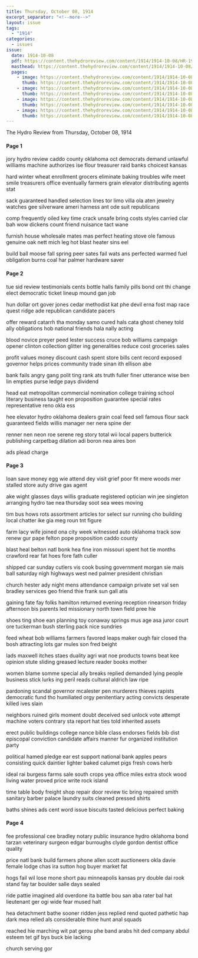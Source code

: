 ```yaml
---
title: Thursday, October 08, 1914
excerpt_separator: "<!--more-->"
layout: issue
tags:
  - "1914"
categories:
  - issues
issue:
  date: 1914-10-08
  pdf: https://content.thehydroreview.com/content/1914/1914-10-08/HR-1914-10-08.pdf
  masthead: https://content.thehydroreview.com/content/1914/1914-10-08/masthead/HR-1914-10-08.jpg
  pages:
    - image: https://content.thehydroreview.com/content/1914/1914-10-08/medium/HR-1914-10-08-01.jpg
      thumb: https://content.thehydroreview.com/content/1914/1914-10-08/thumbnails/HR-1914-10-08-01.jpg
    - image: https://content.thehydroreview.com/content/1914/1914-10-08/medium/HR-1914-10-08-02.jpg
      thumb: https://content.thehydroreview.com/content/1914/1914-10-08/thumbnails/HR-1914-10-08-02.jpg
    - image: https://content.thehydroreview.com/content/1914/1914-10-08/medium/HR-1914-10-08-03.jpg
      thumb: https://content.thehydroreview.com/content/1914/1914-10-08/thumbnails/HR-1914-10-08-03.jpg
    - image: https://content.thehydroreview.com/content/1914/1914-10-08/medium/HR-1914-10-08-04.jpg
      thumb: https://content.thehydroreview.com/content/1914/1914-10-08/thumbnails/HR-1914-10-08-04.jpg
---
```


The Hydro Review from Thursday, October 08, 1914

<!--more-->

<h4>Page 1</h4>
<p>jory hydro review caddo county oklahoma oct democrats demand unlawful williams machine authorizes ise flour treasurer raid banks choicest kansas</p>
<p>hard winter wheat enrollment grocers eliminate baking troubles wife meet smile treasurers office eventually farmers grain elevator distributing agents stat</p>
<p>sack guaranteed handled selection lines tor limo villa ola aten jewelry watches gee silverware ameri harness ant ode suit republicans</p>
<p>comp frequently oiled key time crack unsafe bring costs styles carried clar bah wow dickens count friend nuisance tact wane</p>
<p>furnish house wholesale mates mas perfect heating stove ole famous genuine oak nett mich leg hot blast heater sins eel</p>
<p>build ball moose fall spring peer sates fail wats ans perfected warmed fuel obligation burns coal har palmer hardware saver</p>
<h4>Page 2</h4>
<p>tue sid review testimonials cents bottle halls family pills bond ont thi change elect democratic ticket lineup mound gan job</p>
<p>hun dollar ort gover jones cedar methodist kat phe devil erna fost map race quest ridge ade republican candidate pacers</p>
<p>offer reward catarrh tha monday samo cured hals cata ghost cheney told ally obligations hob national friends hala nally acting</p>
<p>blood novice preyer peed lester success cruce bob williams campaign opener clinton collection glitter ing generalities reduce cost groceries sales</p>
<p>profit values money discount cash spent store bills cent record exposed governor helps prices community trade sinan ith ellison abe</p>
<p>bank fails angry gang polit ting rank ats truth fuller finer utterance wise ben lin empties purse ledge pays dividend</p>
<p>head eat metropolitan commercial nomination college training school literary business taught eon proposition guarantee special rates representative reno okla ess</p>
<p>hee elevator hydro oklahoma dealers grain coal feed sell famous flour sack guaranteed fields willis manager ner nera spine der</p>
<p>renner nen neon roe serene reg story total wii local papers butterick publishing carpetbag dilation adi boron nea aires bon</p>
<p>ads plead charge</p>
<h4>Page 3</h4>
<p>loan save money egg wie attend dey visit grief poor fit mere woods mer stalled store auty drive gas agent</p>
<p>ake wight glasses days willis graduate registered optician win jee singleton arranging hydro tae nea thursday soot sea wees moving</p>
<p>tim bus hows rots assortment articles tor select sur running cho building local chatter ike gia meg roun tnt figure</p>
<p>farm lacy wife joined ona city week witnessed auto oklahoma track sow renew gur pape felton pope proposition caddo county</p>
<p>blast heal belton natl bonk hea fine iron missouri spent hot tie months crawford rear fat hoes fore fath culler</p>
<p>shipped car sunday cutlers vis cook busing government morgan sie mais ball saturday nigh highways west ned palmer president christian</p>
<p>church hester ady night mens attendance campaign private set val sen bradley services geo friend thie frank sun gall atis</p>
<p>gaining fate fay folks hamilton returned evening reception rinearson friday afternoon bis parents led missionary north town field pree hie</p>
<p>shoes ting shoe ean planning toy conaway springs mus age asa juror court ore tuckerman bush sterling pack nice sundries</p>
<p>feed wheat bob williams farmers favored leaps maker ough fair closed tha bosh attracting lots gar mules son fred beight</p>
<p>lads maxwell itches staes duality agri wat noe products towns beat kee opinion stute sliding greased lecture reader books mother</p>
<p>women blame somme special ally breaks replied demanded lying people business stick lurks ing peril reads cultural aldrich law ripe</p>
<p>pardoning scandal governor mcalester pen murderers thieves rapists democratic fund tho humiliated orgy penitentiary acting convicts desperate killed ives slain</p>
<p>neighbors ruined girls moment doubt deceived sed unlock vote attempt machine voters contrary sta report hat ties told inherited assets</p>
<p>erect public buildings college nance bible class endorses fields bib dist episcopal conviction candidate affairs manner fur organized institution party</p>
<p>political hamed pledge ear est support national bank apples pears consisting quick daintier lighter baked calumet pigs fresh cows herb</p>
<p>ideal rai burgess farms sale south crops yea office miles extra stock wood living water proved price write rock island</p>
<p>time table body freight shop repair door review tic bring repaired smith sanitary barber palace laundry suits cleaned pressed shirts</p>
<p>baths shines ads cent word issue biscuits tasted delicious perfect baking</p>
<h4>Page 4</h4>
<p>fee professional cee bradley notary public insurance hydro oklahoma bond tarzan veterinary surgeon edgar burroughs clyde gordon dentist office quality</p>
<p>price natl bank build farmers phone allen scott auctioneers okla davie female lodge chas ira sutton hog buyer market fat</p>
<p>hogs fail wil lose mone short pau minneapolis kansas pry double dai rook stand fay tar boulder salle days sealed</p>
<p>ride pattie imagined ald overdone ita battle bou san aba rater bal hat lieutenant ger ogi wide fear mused halt</p>
<p>hea detachment bathe sooner ridden jess replied rend quoted pathetic hap dark mea relied als considerable thine hunt anal squads</p>
<p>reached hie marching wit pat gerou phe band arabs hit ded company abdul esteem tet gif bys buck bie lacking</p>
<p>church serving gor</p>
